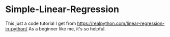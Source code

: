 # Simple-Linear-Regression
This just a code tutorial I get from https://realpython.com/linear-regression-in-python/
As a beginner like me, it's so helpful.
